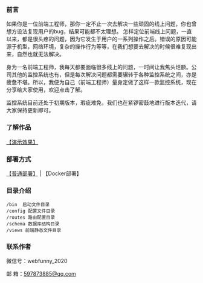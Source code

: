  ### 前言
   如果你是一位前端工程师，那你一定不止一次去解决一些顽固的线上问题，你也曾想方设法复现用户的bug，结果可能都不太理想。 怎样定位前端线上问题，一直以来，都是很头疼的问题，因为它发生于用户的一系列操作之后。错误的原因可能源于机型，网络环境，复杂的操作行为等等，在我们想要去解决的时候很难复现出来，自然也就无法解决。

   身为一名前端工程师，我每天都要面临很多线上的问题，一时间让我焦头烂额。公司其他的监控系统也有，但是每次解决问题都需要辗转于各种监控系统之间，亦是疲惫不堪。所以，我便为自己（前端工程师）量身定做了这样一款监控系统，现在分享给大家使用，欢迎点击了解。
   
   监控系统目前还处于初期版本，瑕疵难免，我们也在紧锣密鼓地进行版本迭代，请大家保持更新即可。
  
### 了解作品  
   [【演示效果】](http://www.webfunny.cn/demo/home.html)

### 部署方式

   [【普通部署】](https://github.com/a597873885/webfunny_monitor/blob/master/DES.md) | 
   【Docker部署】
### 目录介绍
    /bin  启动文件目录
    /config 配置文件目录
    /routes 路由配置目录
    /schema 数据库结构目录
    /views 前端静态文件目录
   
### 联系作者
   微信号：webfunny_2020
   
   邮 箱：597873885@qq.com
   
